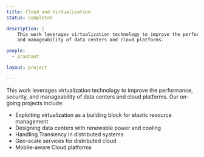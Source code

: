 ```yaml
---
title: Cloud and Virtualization
status: completed

description: |
    This work leverages virtualization technology to improve the performance, security, 
    and manageability of data centers and cloud platforms.

people:
  - prashant

layout: project

---
```


This work leverages virtualization technology to improve the performance, security, and manageability of data centers and cloud platforms. Our on-going projects include:

* Exploiting virtualization as a building block for elastic resource management
* Designing data centers with renewable power and cooling
* Handling Transiency in distributed systems
* Geo-scale services for distributed cloud
* Mobile-aware Cloud platforms